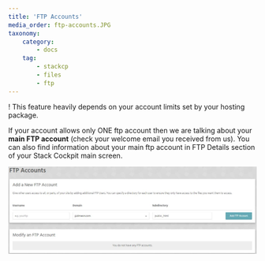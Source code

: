 ```yaml
---
title: 'FTP Accounts'
media_order: ftp-accounts.JPG
taxonomy:
    category:
        - docs
    tag:
        - stackcp
        - files
        - ftp
---
```


! This feature heavily depends on your account limits set by your hosting package. 

If your account allows only ONE ftp account then we are talking about your **main FTP account** (check your welcome email you received from us). You can also find information about your main ftp account in FTP Details section of your Stack Cockpit main screen. 

![](ftp-accounts.JPG)